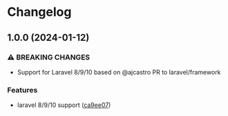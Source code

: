 # Changelog

## 1.0.0 (2024-01-12)


### ⚠ BREAKING CHANGES

* Support for Laravel 8/9/10 based on @ajcastro PR to laravel/framework

### Features

* laravel 8/9/10 support ([ca9ee07](https://github.com/audunru/eager-load-pivot-relations/commit/ca9ee0767a948c8a48c40a39c160530cc7de97c1))
